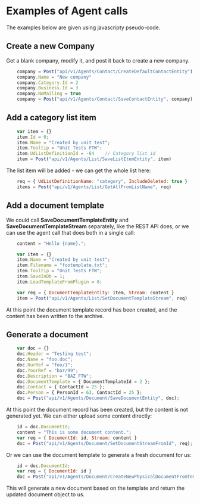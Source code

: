 # Examples of Agent calls

The examples below are given using javascripty pseudo-code.

## Create a new Company

Get a blank company, modify it, and post it back to create a new company.

```javascript
    company = Post("api/v1/Agents/Contact/CreateDefaultContactEntity")
    company.Name = "New company"
    company.Category.Id = 2
    company.Business.Id = 3
    company.NoMailing = true
    company = Post("api/v1/Agents/Contact/SaveContactEntity", company)
```

## Add a category list item

```javascript
    var item = {}
    item.Id = 0;
    item.Name = "Created by unit test";
    item.Tooltip = "Unit Tests FTW";
    item.UdListDefinitionId = -64    // Category list id
    item = Post("api/v1/Agents/List/SaveListItemEntity", item)
```

The list item will be added - we can get the whole list here:

```javascript
    req = { UdListDefinitionName: "category", IncludeDeleted: true }
    items = Post("api/v1/Agents/List/GetAllFromListName", req)
```

## Add a document template

We could call **SaveDocumentTemplateEntity** and **SaveDocumentTemplateStream** separately, like the REST API 
does, or we can use the agent call that does both in a single call:

```javascript
    content = "Hello {name}.";

    var item = {}
    item.Name = "Created by unit test";
    item.Filename = "footemplate.txt";
    item.Tooltip = "Unit Tests FTW";
    item.SaveInDb = 1;
    item.LoadTemplateFromPlugin = 0;

    var req = { DocumentTemplateEntity: item, Stream: content }
    item = Post("api/v1/Agents/List/SetDocumentTemplateStream", req)
```

At this point the document template record has been created, and the content
has been written to the archive.

## Generate a document

```javascript
    var doc = {}
    doc.Header = "Testing test";
    doc.Name = "foo.doc";
    doc.OurRef = "foo/1";
    doc.YourRef = "bar/99";
    doc.Description = "BAZ FTW";
    doc.DocumentTemplate = { DocumentTemplateId = 2 };
    doc.Contact = { ContactId = 25 };
    doc.Person = { PersonId = 63, ContactId = 25 }; 
    doc = Post("api/v1/Agents/Document/SaveDocumentEntity", doc);
```

At this point the document record has been created, but the content
is not generated yet. We can either upload some content directly:

```javascript
    id = doc.DocumentId;
    content = "This is some document content.";
    var req = { DocumentId: id, Stream: content }
    doc = Post("api/v1/Agents/Document/SetDocumentStreamFromId", req);
```

Or we can use the document template to generate a fresh document for us:

```javascript
    id = doc.DocumentId;
    var req = { DocumentId: id }
    doc = Post("api/v1/Agents/Document/CreateNewPhysicalDocumentFromTemplate", req);
```

This will generate a new document based on the template and return the
updated document object to us.
